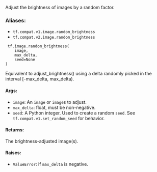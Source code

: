 
Adjust the brightness of images by a random factor.
### Aliases:
- `tf.compat.v1.image.random_brightness`
- `tf.compat.v2.image.random_brightness`

```
 tf.image.random_brightness(
    image,
    max_delta,
    seed=None
)
```

Equivalent to adjust_brightness() using a delta randomly picked in the interval [-max_delta, max_delta).
#### Args:
- `image`: An `image` or `image`s to adjust.
- `max_delta`: float, must be non-negative.
- `seed`: A Python integer. Used to create a random `seed`. See `tf.compat.v1.set_random_seed` for behavior.
#### Returns:

The brightness-adjusted image(s).
#### Raises:
- `ValueError`: if `max_delta` is negative.
